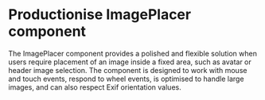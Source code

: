 # Productionise ImagePlacer component

The ImagePlacer component provides a polished and flexible solution when 
users require placement of an image inside a fixed area, such as avatar or header image selection.
The component is designed to work with mouse and touch events, respond to wheel events, is optimised 
to handle large images, and can also respect Exif orientation values.